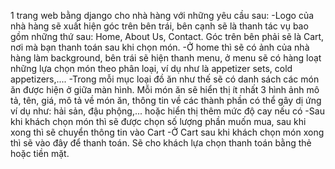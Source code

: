 1 trang web bằng django cho nhà hàng với những yêu cầu sau: 
-Logo của nhà hàng sẽ xuất hiện góc trên bên trái, bên cạnh sẽ là thanh tác vụ bao gồm những thứ sau: Home, About Us, Contact. Góc trên bên phải sẽ là Cart, nơi mà bạn thanh toán sau khi chọn món. 
-Ở home thì sẽ có ảnh của nhà hàng làm background, bên trái sẽ hiện thanh menu, ở menu sẽ có hàng loạt những lựa chọn món theo phân loại, ví dụ như là appetizer sets, cold appetizers,.... 
-Trong mỗi mục loại đồ ăn như thế sẽ có danh sách các món ăn được hiện ở giữa màn hình. Mỗi món ăn sẽ hiển thị ít nhất 3 hình ảnh mô tả, tên, giá, mô tả về món ăn, thông tin về các thành phần có thể gây dị ứng ví dụ như: hải sản, đậu phộng,... hoặc hiển thị thêm mức độ cay nếu có
-Sau khi khách chọn món thì sẽ được chọn số lượng phần muốn mua, sau khi xong thì sẽ chuyển thông tin vào Cart -Ở Cart sau khi khách chọn món xong thì sẽ vào đây để thanh toán. Sẽ cho khách lựa chọn thanh toán bằng thẻ hoặc tiền mặt.

